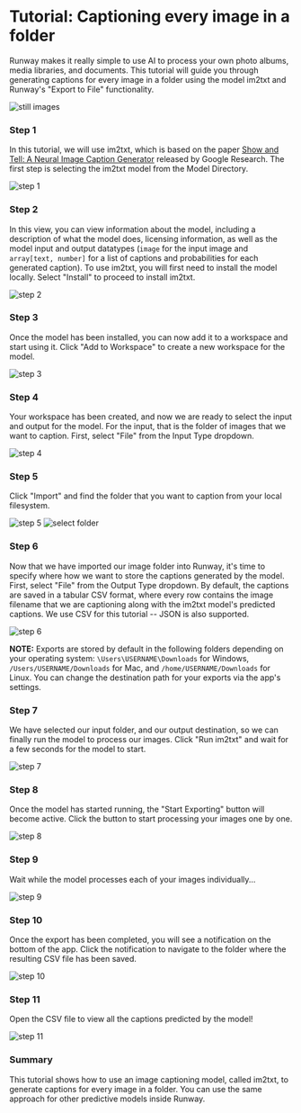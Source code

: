 # Tutorial: Captioning every image in a folder

Runway makes it really simple to use AI to process your own photo albums, media libraries, and documents. This tutorial will guide you through generating captions for every image in a folder using the model im2txt and Runway's "Export to File" functionality.

![still images](https://runway.nyc3.cdn.digitaloceanspaces.com/documentation/tutorial_im2txt_medialibrary/0_dataset.png)

### Step 1

In this tutorial, we will use im2txt, which is based on the paper [Show and Tell: A Neural Image Caption Generator](https://arxiv.org/pdf/1411.4555.pdf) released by Google Research. The first step is selecting the im2txt model from the Model Directory.

![step 1](https://runway.nyc3.cdn.digitaloceanspaces.com/documentation/tutorial_im2txt_medialibrary/1_select_im2txt.png)

### Step 2

In this view, you can view information about the model, including a description of what the model does, licensing information, as well as the model input and output datatypes (`image` for the input image and `array[text, number]` for a list of captions and probabilities for each generated caption). To use im2txt, you will first need to install the model locally. Select "Install" to proceed to install im2txt.

![step 2](https://runway.nyc3.cdn.digitaloceanspaces.com/documentation/tutorial_im2txt_medialibrary/2_install_im2txt.png)

### Step 3

Once the model has been installed, you can now add it to a workspace and start using it. Click "Add to Workspace" to create a new workspace for the model.

![step 3](https://runway.nyc3.cdn.digitaloceanspaces.com/documentation/tutorial_im2txt_medialibrary/4_add_to_workspace.png)

### Step 4

Your workspace has been created, and now we are ready to select the input and output for the model. For the input, that is the folder of images that we want to caption. First, select "File" from the Input Type dropdown.

![step 4](https://runway.nyc3.cdn.digitaloceanspaces.com/documentation/tutorial_im2txt_medialibrary/6_select_file_input.png)

### Step 5

Click "Import" and find the folder that you want to caption from your local filesystem.

![step 5](https://runway.nyc3.cdn.digitaloceanspaces.com/documentation/tutorial_im2txt_medialibrary/7_click_import.png)
![select folder](https://runway.nyc3.cdn.digitaloceanspaces.com/documentation/tutorial_im2txt_medialibrary/8_select_folder.png)

### Step 6

Now that we have imported our image folder into Runway, it's time to specify where how we want to store the captions generated by the model. First, select "File" from the Output Type dropdown. By default, the captions are saved in a tabular CSV format, where every row contains the image filename that we are captioning along with the im2txt model's predicted captions. We use CSV for this tutorial -- JSON is also supported.

![step 6](https://runway.nyc3.cdn.digitaloceanspaces.com/documentation/tutorial_im2txt_medialibrary/9_select_file_output.png)

<p class="note"><b>NOTE:</b> Exports are stored by default in the following folders depending on your operating system: <code>\Users\USERNAME\Downloads</code> for Windows, <code>/Users/USERNAME/Downloads</code> for Mac, and <code>/home/USERNAME/Downloads</code> for Linux. You can change the destination path for your exports via the app's settings.

</p>

### Step 7

We have selected our input folder, and our output destination, so we can finally run the model to process our images. Click "Run im2txt" and wait for a few seconds for the model to start.

![step 7](https://runway.nyc3.cdn.digitaloceanspaces.com/documentation/tutorial_im2txt_medialibrary/10_run_model.png)

### Step 8

Once the model has started running, the "Start Exporting" button will become active. Click the button to start processing your images one by one.

![step 8](https://runway.nyc3.cdn.digitaloceanspaces.com/documentation/tutorial_im2txt_medialibrary/11_start_exporting.png)

### Step 9

Wait while the model processes each of your images individually...

![step 9](https://runway.nyc3.cdn.digitaloceanspaces.com/documentation/tutorial_im2txt_medialibrary/12_export_in_progress.png)

### Step 10

Once the export has been completed, you will see a notification on the bottom of the app. Click the notification to navigate to the folder where the resulting CSV file has been saved.

![step 10](https://runway.nyc3.cdn.digitaloceanspaces.com/documentation/tutorial_im2txt_medialibrary/13_export_completed.png)

### Step 11

Open the CSV file to view all the captions predicted by the model!

![step 11](https://runway.nyc3.cdn.digitaloceanspaces.com/documentation/tutorial_im2txt_medialibrary/14_csv_result.png)

### Summary

This tutorial shows how to use an image captioning model, called im2txt, to generate captions for every image in a folder. You can use the same approach for other predictive models inside Runway.